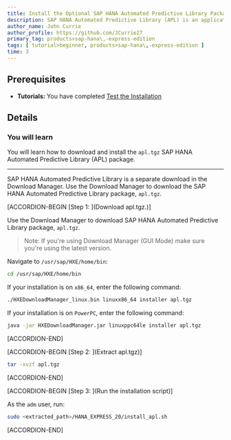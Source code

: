 ```yaml
---
title: Install the Optional SAP HANA Automated Predictive Library Package for SAP HANA, express edition (Native Linux Machine)
description: SAP HANA Automated Predictive Library (APL) is an application function library which exposes the data mining capabilities of the Automated Analytics engine in SAP HANA, express edition through a set of functions.
author_name: John Currie
author_profile: https://github.com/JCurrie27
primary_tag: products>sap-hana\,-express-edition
tags: [ tutorial>beginner, products>sap-hana\,-express-edition ]
time: 3
---
```


<!-- loio31a2f9637e5747298b29c2960d2c286c -->

## Prerequisites
 - **Tutorials:**  You have completed [Test the Installation](http://developers.sap.com/tutorials/hxe-ua-test-binary.html)  

## Details
### You will learn
You will learn how to download and install the `apl.tgz` SAP HANA Automated Predictive Library (APL) package.

---

SAP HANA Automated Predictive Library is a separate download in the Download Manager. Use the Download Manager to download the SAP HANA Automated Predictive Library package, `apl.tgz`.

[ACCORDION-BEGIN [Step 1: ](Download apl.tgz.)]

Use the Download Manager to download SAP HANA Automated Predictive Library package, `apl.tgz`.

> Note:
> If you're using Download Manager (GUI Mode) make sure you're using the latest version.
> 
> 

Navigate to `/usr/sap/HXE/home/bin`:

```bash
cd /usr/sap/HXE/home/bin
```

If your installation is on `x86_64`, enter the following command:

```bash
./HXEDownloadManager_linux.bin linuxx86_64 installer apl.tgz
```

If your installation is on `PowerPC`, enter the following command:

```bash
java -jar HXEDownloadManager.jar linuxppc64le installer apl.tgz
```

[ACCORDION-END]

[ACCORDION-BEGIN [Step 2: ](Extract apl.tgz)]

```bash
tar -xvzf apl.tgz
```

[ACCORDION-END]

[ACCORDION-BEGIN [Step 3: ](Run the installation script)]

As the <sid>`adm` user, run:

```bash
sudo <extracted_path>/HANA_EXPRESS_20/install_apl.sh
```

[ACCORDION-END]


